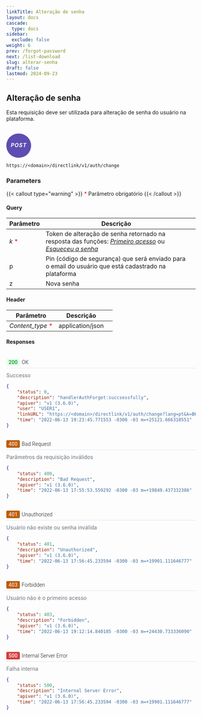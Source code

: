 ```yaml
---
linkTitle: Alteração de senha
layout: docs
cascade:
  type: docs
sidebar:
  exclude: false
weight: 6
prev: /forgot-password
next: /list-download
slug: alterar-senha
draft: false
lastmod: 2024-09-23
---
```


## Alteração de senha

Esta requisição deve ser utilizada para alteração de senha do usuário na plataforma.

<br>

<div style="
  background-color: #5E4DB2;
  border: none;
  border-radius: 60px;
  color: white;
  padding: 2px 12px;
  text-align: center;
  display: inline-block;
  letter-spacing: 1px;

">
<h5 style="color: white;">POST</h5>
</div>

```
https://<domain>/directlink/v1/auth/change
```

### Parameters

{{< callout type="warning" >}}
<span style="color:red;">*</span> Parâmetro obrigatório
{{< /callout >}}

#### Query

|   Parâmetro    | Descrição | |
| ----------- | ----------- | -------- |
| *k* <span style="color:red;">*</span>   | Token de alteração de senha retornado na resposta das funções: *[Primeiro acesso](/stcpdirectlink/05-api/first-acess/)* ou *[Esqueceu a senha](stcpdirectlink/05-api/forgot-password/)*|
| p | Pin (código de segurança) que será enviado para o email do usuário que está cadastrado na plataforma |
| z | Nova senha |



#### Header

|   Parâmetro    | Descrição | |
| ----------- | ----------- | -------- |
| *Content_type* <span style="color:red;">*</span>  |  application/json |

#### Responses

<br>
<!-- CSS e HTML com os estilos de respostas -->
<link rel="preconnect" href="https://fonts.googleapis.com">
<link rel="preconnect" href="https://fonts.gstatic.com" crossorigin>
<link href="https://fonts.googleapis.com/css2?family=Roboto:ital,wght@0,100;0,300;0,400;0,500;0,700;0,900;1,100;1,300;1,400;1,500;1,700;1,900&display=swap" rel="stylesheet">

<style>
.response-status {
font-family: "Roboto", sans-serif;
font-weight: 300;
font-style: normal;
display: flex;
align-items: center;
margin-bottom: 10px;
border-bottom: 1px solid #e1e4e8;
padding-bottom: 5px;
}

.status-code-green {
display: inline-block;
background-color: #e6ffed; /* cor de fundo */
color: #27a745; /* cor do texto */
padding: 2px 6px;
border-radius: 3px;
font-weight: bold;
margin-right: 5px;
}

.status-code-orange {
display: inline-block;
background-color: #B95E04; /* cor de fundo */
color: #F7C1BD; /* cor do texto */
padding: 2px 6px;
border-radius: 3px;
font-weight: bold;
margin-right: 5px;
}

.status-code-red {
display: inline-block;
background-color: #D33D3D; /* cor de fundo */
color: #FCD4D4; /* cor do texto */
padding: 2px 6px;
border-radius: 3px;
font-weight: bold;
margin-right: 5px;
}

.response-message {
font-size: 14px;
color: #6a737d;  /* cor do texto cinza */
}
</style>

<!-- Status 200 -->
<div class="response-container">
  <div class="response-status">
          <span class="status-code-green">200</span> OK
  </div>
  <div class="response-message">Successo</div>

```json
{
    "status": 0,
    "description": "handlerAuthForget:succsessfully",
    "apiver": "v1 (3.6.0)",
    "user": "USER1",
    "linkURL": "https://<domain>/directlink/v1/auth/change?lang=pt&k=B6PhQo1gVaksHm-E4JGwuqWkZj6MT6srC74-wZ2Fsw9MXDduhfs-Nw3utpRFV4l6eTY4Tr-lOCDR0eoKG7Y2u3FRQiSm1TO_F_KD0cfWX2_QWASF1rvrx4KRiw0t_PKum5qMNqEWEBqB9d9RJd8Opz4SPfILjaoRBtPuMQOsxkIbO2pn6-tuC5I_AyisBOaGMR3MOnYXVWwr6e3bKvFIqCY6",
    "time": "2022-06-13 19:23:45.771553 -0300 -03 m=+25121.666310551"
}
```
<br>

<!-- Status 400 -->

  <div class="response-status">
    <span class="status-code-orange">400</span> Bad Request
  </div>
  <div class="response-message">Parâmetros da requisição inválidos</div>

```json
{
    "status": 400,
    "description": "Bad Request",
    "apiver": "v1 (3.6.0)",
    "time": "2022-06-13 17:55:53.559292 -0300 -03 m=+19849.437332386"
}
```
<br>

<!-- Status 401 -->
<div class="response-status">
  <span class="status-code-orange">401</span> Unauthorized
</div>
<div class="response-message">
 Usuário não existe ou senha inválida
</div>

```json
{
    "status": 401,
    "description": "Unauthorized",
    "apiver": "v1 (3.6.0)",
    "time": "2022-06-13 17:56:45.233594 -0300 -03 m=+19901.111646777"
}
```
<br>

<!-- Status 403 -->
<div class="response-status">
  <span class="status-code-orange">403</span> Forbidden
</div>
<div class="response-message">
Usuário não é o primeiro acesso
</div>

```json
{
    "status": 403,
    "description": "Forbidden",
    "apiver": "v1 (3.6.0)",
    "time": "2022-06-13 19:12:14.840185 -0300 -03 m=+24430.733336090"
}
```
<br>

<!-- Status 500 -->
<div class="response-status">
  <span class="status-code-red">500</span> Internal Server Error
</div>
<div class="response-message">
    Falha interna
</div>

```json
{
    "status": 500,
    "description": "Internal Server Error",
    "apiver": "v1 (3.6.0)",
    "time": "2022-06-13 17:56:45.233594 -0300 -03 m=+19901.111646777"
}
```
</div>

